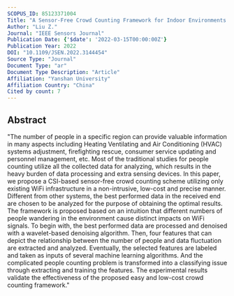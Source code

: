 ```yaml
---
SCOPUS_ID: 85123371004
Title: "A Sensor-Free Crowd Counting Framework for Indoor Environments Based on Channel State Information"
Author: "Liu Z."
Journal: "IEEE Sensors Journal"
Publication Date: {'$date': '2022-03-15T00:00:00Z'}
Publication Year: 2022
DOI: "10.1109/JSEN.2022.3144454"
Source Type: "Journal"
Document Type: "ar"
Document Type Description: "Article"
Affiliation: "Yanshan University"
Affiliation Country: "China"
Cited by count: 7
---
```


## Abstract
"The number of people in a specific region can provide valuable information in many aspects including Heating Ventilating and Air Conditioning (HVAC) systems adjustment, firefighting rescue, consumer service updating and personnel management, etc. Most of the traditional studies for people counting utilize all the collected data for analyzing, which results in the heavy burden of data processing and extra sensing devices. In this paper, we propose a CSI-based sensor-free crowd counting scheme utilizing only existing WiFi infrastructure in a non-intrusive, low-cost and precise manner. Different from other systems, the best performed data in the received end are chosen to be analyzed for the purpose of obtaining the optimal results. The framework is proposed based on an intuition that different numbers of people wandering in the environment cause distinct impacts on WiFi signals. To begin with, the best performed data are processed and denoised with a wavelet-based denoising algorithm. Then, four features that can depict the relationship between the number of people and data fluctuation are extracted and analyzed. Eventually, the selected features are labeled and taken as inputs of several machine learning algorithms. And the complicated people counting problem is transformed into a classifying issue through extracting and training the features. The experimental results validate the effectiveness of the proposed easy and low-cost crowd counting framework."
